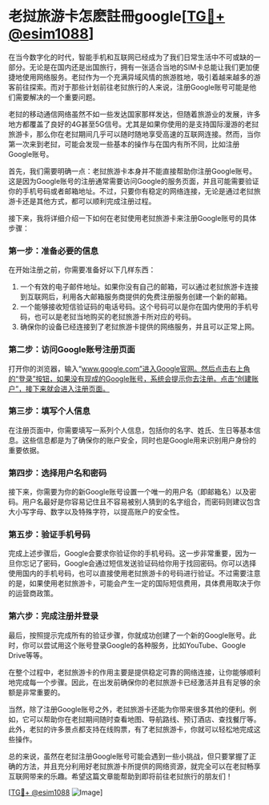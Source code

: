 # 老挝旅游卡怎麽註冊google[[TG💪+ @esim1088](https://t.me/s/esim1088)]

在当今数字化的时代，智能手机和互联网已经成为了我们日常生活中不可或缺的一部分。无论是在国内还是出国旅行，拥有一张适合当地的SIM卡总能让我们更加便捷地使用网络服务。老挝作为一个充满异域风情的旅游胜地，吸引着越来越多的游客前往探索。而对于那些计划前往老挝旅行的人来说，注册Google账号可能是他们需要解决的一个重要问题。

老挝的移动通信网络虽然不如一些发达国家那样发达，但随着旅游业的发展，许多地方都覆盖了良好的4G甚至5G信号。尤其是如果你使用的是支持国际漫游的老挝旅游卡，那么你在老挝期间几乎可以随时随地享受高速的互联网连接。然而，当你第一次来到老挝，可能会发现一些基本的操作与在国内有所不同，比如注册Google账号。

首先，我们需要明确一点：老挝旅游卡本身并不能直接帮助你注册Google账号。这是因为Google账号的注册通常需要访问Google的服务页面，并且可能需要验证你的手机号码或者邮箱地址。不过，只要你有稳定的网络连接，无论是通过老挝旅游卡还是其他方式，都可以顺利完成注册过程。

接下来，我将详细介绍一下如何在老挝使用老挝旅游卡来注册Google账号的具体步骤：

### 第一步：准备必要的信息

在开始注册之前，你需要准备好以下几样东西：
1. 一个有效的电子邮件地址。如果你没有自己的邮箱，可以通过老挝旅游卡连接到互联网后，利用各大邮箱服务商提供的免费注册服务创建一个新的邮箱。
2. 一个能够接收短信验证码的电话号码。这个号码可以是你在国内使用的手机号码，也可以是老挝当地购买的老挝旅游卡所对应的号码。
3. 确保你的设备已经连接到了老挝旅游卡提供的网络服务，并且可以正常上网。

### 第二步：访问Google账号注册页面

打开你的浏览器，输入“www.google.com”进入Google官网。然后点击右上角的“登录”按钮，如果没有现成的Google账号，系统会提示你去注册。点击“创建账户”，接下来就会进入注册页面。

### 第三步：填写个人信息

在注册页面中，你需要填写一系列个人信息，包括你的名字、姓氏、生日等基本信息。这些信息都是为了确保你的账户安全，同时也是Google用来识别用户身份的重要依据。

### 第四步：选择用户名和密码

接下来，你需要为你的新Google账号设置一个唯一的用户名（即邮箱名）以及密码。用户名最好是你容易记住且不容易被别人猜到的名字组合，而密码则建议包含大小写字母、数字以及特殊字符，以提高账户的安全性。

### 第五步：验证手机号码

完成上述步骤后，Google会要求你验证你的手机号码。这一步非常重要，因为一旦你忘记了密码，Google会通过短信发送验证码给你用于找回密码。你可以选择使用国内的手机号码，也可以直接使用老挝旅游卡的号码进行验证。不过需要注意的是，如果使用老挝旅游卡，可能会产生一定的国际短信费用，具体费用取决于你的运营商政策。

### 第六步：完成注册并登录

最后，按照提示完成所有的验证步骤，你就成功创建了一个新的Google账号。此时，你可以尝试用这个账号登录Google的各种服务，比如YouTube、Google Drive等等。

在整个过程中，老挝旅游卡的作用主要是提供稳定可靠的网络连接，让你能够顺利地完成每一个步骤。因此，在出发前确保你的老挝旅游卡已经激活并且有足够的余额是非常重要的。

当然，除了注册Google账号之外，老挝旅游卡还能为你带来很多其他的便利。例如，它可以帮助你在老挝期间随时查看地图、导航路线、预订酒店、查找餐厅等。此外，老挝的许多景点都支持在线购票，有了老挝旅游卡，你就可以轻松地完成这些操作。

总的来说，虽然在老挝注册Google账号可能会遇到一些小挑战，但只要掌握了正确的方法，并且充分利用好老挝旅游卡所提供的网络资源，就完全可以在老挝畅享互联网带来的乐趣。希望这篇文章能帮助到即将前往老挝旅行的朋友们！

[[TG💪+ @esim1088](https://t.me/s/esim1088) ![Image](https://i.postimg.cc/4NQfJmqS/Snipaste-2025-05-13-00-14-12.png)]